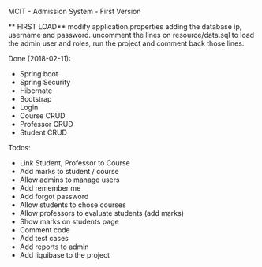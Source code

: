 MCIT - Admission System - First Version

** FIRST LOAD**
modify application.properties adding the database ip, username and password.
uncomment the lines on resource/data.sql to load the admin user and roles, run the project and comment back those lines.

Done (2018-02-11):
  - Spring boot
  - Spring Security
  - Hibernate
  - Bootstrap
  - Login
  - Course CRUD
  - Professor CRUD
  - Student CRUD

Todos:
  - Link Student, Professor to Course
  - Add marks to student / course 
  - Allow admins to manage users
  - Add remember me
  - Add forgot password
  - Allow students to chose courses
  - Allow professors to evaluate students (add marks)
  - Show marks on students page
  - Comment code
  - Add test cases
  - Add reports to admin
  - Add liquibase to the project
